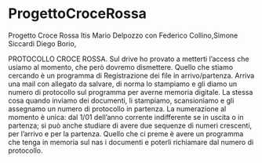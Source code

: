 # ProgettoCroceRossa
Progetto Croce Rossa Itis Mario Delpozzo con Federico Collino,Simone Siccardi Diego Borio, 

PROTOCOLLO CROCE ROSSA.
Sul drive ho provato a metterti l’access che usiamo al momento, che però dovremo dismettere.
Quello che stiamo cercando è un programma di Registrazione dei file in arrivo/partenza.
Arriva una mail con allegato da salvare, di norma lo stampiamo e gli diamo un numero di protocollo sul programma per averne memoria digitale.
La stessa cosa quando inviamo dei documenti, li stampiamo, scansioniamo e gli assegnamo un numero di protocollo in partenza.
La numerazione al momento è unica: dal 1/01 dell’anno corrente indifferente se in uscita o in partenza; si può anche studiare di avere due sequenze di numeri crescenti, per l’arrivo e per la partenza.
Quello che ci preme è avere un programma che tenga in memoria sul nas i documenti e poterli richiamare dal numero di protocollo.
